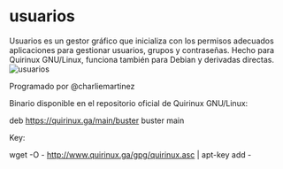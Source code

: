 # usuarios
Usuarios es un gestor gráfico que inicializa con los permisos adecuados aplicaciones para gestionar usuarios, grupos y contraseñas. Hecho para Quirinux GNU/Linux, funciona también para Debian y derivadas directas.
![usuarios](https://quirinux.ga/img/usuarios.png)

Programado por @charliemartinez

Binario disponible en el repositorio oficial de Quirinux GNU/Linux:

deb https://quirinux.ga/main/buster buster main

Key:

wget -O - http://www.quirinux.ga/gpg/quirinux.asc | apt-key add -
